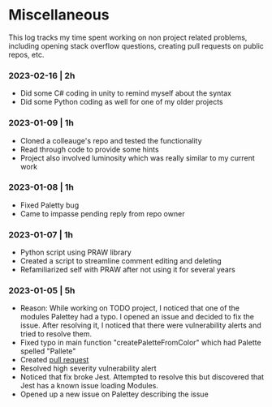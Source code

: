 # Miscellaneous

This log tracks my time spent working on non project related problems, including opening stack overflow questions, creating pull requests on public repos, etc. 

### 2023-02-16 | 2h
- Did some C# coding in unity to remind myself about the syntax
- Did some Python coding as well for one of my older projects

### 2023-01-09 | 1h
- Cloned a colleauge's repo and tested the functionality
- Read through code to provide some hints
- Project also involved luminosity which was really similar to my current work

### 2023-01-08 | 1h
- Fixed Paletty bug
- Came to impasse pending reply from repo owner

### 2023-01-07 | 1h
- Python script using PRAW library
- Created a script to streamline comment editing and deleting
- Refamiliarized self with PRAW after not using it for several years

### 2023-01-05 | 5h
- Reason: While working on TODO project, I noticed that one of the modules Palettey had a typo. I opened an issue and decided to fix the issue. After resolving it, I noticed that there were vulnerability alerts and tried to resolve them. 
- Fixed typo in main function "createPaletteFromColor" which had Palette spelled "Pallete"
- Created [pull request](https://github.com/bartbergmans/Palettey/pull/4)
- Resolved high severity vulnerability alert
- Noticed that fix broke Jest. Attempted to resolve this but discovered that Jest has a known issue loading Modules. 
- Opened up a new issue on Palettey describing the issue


